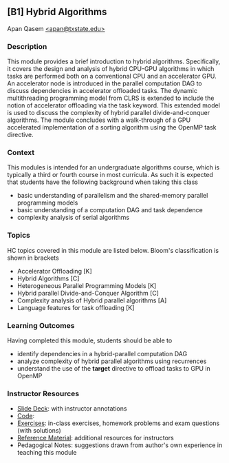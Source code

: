 ## [B1] Hybrid Algorithms 
Apan Qasem [\<apan@txstate.edu\>](apan@txstate.edu)

### Description 
This module provides a brief introduction to hybrid algorithms. Specifically, it covers the design and analysis
of hybrid CPU-GPU algorithms in which tasks are performed both on a conventional CPU and an accelerator GPU. 
An accelerator node is introduced in the parallel computation DAG to discuss dependencies in
accelerator offloaded tasks. The dynamic multithreading programming model from CLRS is extended to include the
notion of accelerator offloading via the task keyword. This extended model is used to discuss the complexity of
hybrid parallel divide-and-conquer algorithms. The module concludes with a walk-through of a GPU
accelerated implementation of a sorting algorithm using the OpenMP task directive. 


### Context 

This modules is intended for an undergraduate algorithms course, which is typically a third or
fourth course in most curricula. As such it is expected that students have the following background
when taking this class 
  * basic understanding of parallelism and the shared-memory parallel programming models 
  * basic understanding of a computation DAG and task dependence 
  * complexity analysis of serial algorithms

### Topics 

HC topics covered in this module are listed below. Bloom's classification is shown in brackets

* Accelerator Offloading [K]
* Hybrid Algorithms [C]
* Heterogeneous Parallel Programming Models [K]
* Hybrid parallel Divide-and-Conquer Algorithm [C]
* Complexity analysis of Hybrid parallel algorithms [A]
* Language features for task offloading [K]

### Learning Outcomes

Having completed this module, students should be able to 

 * identify dependencies in a hybrid-parallel computation DAG 
 * analyze complexity of hybrid parallel algorithms using recurrences
 * understand the use of the **target** directive to offload tasks to GPU in OpenMP

### Instructor Resources 

  * [Slide Deck](./lecture_slides.pptx): with instructor annotations
  * [Code]():
  * [Exercises](./exercises.md): in-class exercises, homework problems and exam questions (with solutions)
  * [Reference Material](./reference_material.md): additional resources for instructors
  * Pedagogical Notes: suggestions drawn from author's own experience in teaching this module 



